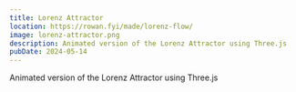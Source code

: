 ```yaml
---
title: Lorenz Attractor
location: https://rowan.fyi/made/lorenz-flow/
image: lorenz-attractor.png
description: Animated version of the Lorenz Attractor using Three.js
pubDate: 2024-05-14
---
```


Animated version of the Lorenz Attractor using Three.js
